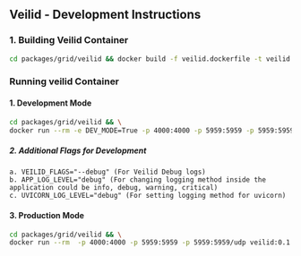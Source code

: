 ## Veilid - Development Instructions

### 1. Building Veilid Container

```sh
cd packages/grid/veilid && docker build -f veilid.dockerfile -t veilid:0.1 .
```

### Running veilid Container

#### 1. Development Mode

```sh
cd packages/grid/veilid && \
docker run --rm -e DEV_MODE=True -p 4000:4000 -p 5959:5959 -p 5959:5959/udp  -v $(pwd)/server:/app/server veilid:0.1
```

##### 2. Additional Flags for Development

```
a. VEILID_FLAGS="--debug" (For Veilid Debug logs)
b. APP_LOG_LEVEL="debug" (For changing logging method inside the application could be info, debug, warning, critical)
c. UVICORN_LOG_LEVEL="debug" (For setting logging method for uvicorn)
```

#### 3. Production Mode

```sh
cd packages/grid/veilid && \
docker run --rm  -p 4000:4000 -p 5959:5959 -p 5959:5959/udp veilid:0.1
```
